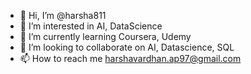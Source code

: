 - 👋 Hi, I’m @harsha811
- 👀 I’m interested in AI, DataScience
- 🌱 I’m currently learning Coursera, Udemy
- 💞️ I’m looking to collaborate on AI, Datascience, SQL
- 📫 How to reach me harshavardhan.ap97@gmail.com

<!---
harsha811/harsha811 is a ✨ special ✨ repository because its `README.md` (this file) appears on your GitHub profile.
You can click the Preview link to take a look at your changes.
--->
